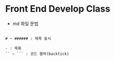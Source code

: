 # Front End Develop Class

- md 화일 문법

```

# ~ ###### : 제목 표시

- : 목록
`` ~ ``` : 코드 블럭(backtick)

```
